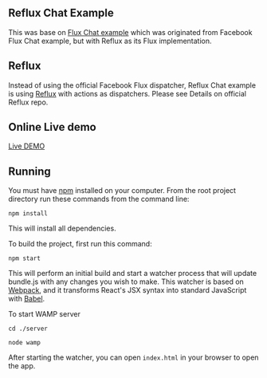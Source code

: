 ## Reflux Chat Example

This was base on [Flux Chat example](https://github.com/d6u/flux-chat)
which was originated from Facebook Flux Chat example, but with Reflux
as its Flux implementation.

## Reflux

Instead of using the official Facebook Flux dispatcher, Reflux Chat example is
using [Reflux](https://github.com/reflux/refluxjs) with actions as dispatchers.
Please see Details on official Reflux repo.

## Online Live demo

[Live DEMO](https://jeta.host/chat/)

## Running

You must have [npm](https://www.npmjs.org/) installed on your computer.
From the root project directory run these commands from the command line:

`npm install`

This will install all dependencies.

To build the project, first run this command:

`npm start`

This will perform an initial build and start a watcher process that will
update bundle.js with any changes you wish to make. This watcher is
based on [Webpack](http://webpack.github.io/), and it transforms
React's JSX syntax into standard JavaScript with [Babel](https://babeljs.io/).

To start WAMP server

`cd ./server`

`node wamp`

After starting the watcher, you can open `index.html` in your browser to
open the app.
